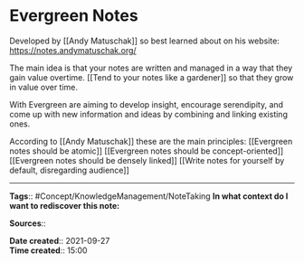 # Evergreen Notes	

Developed by [[Andy Matuschak]] so best learned about on his website:
https://notes.andymatuschak.org/

The main idea is that your notes are written and managed in a way that they gain value overtime. [[Tend to your notes like a gardener]] so that they grow in value over time.

With Evergreen are aiming to develop insight, encourage serendipity, and come up with new information and ideas by combining and linking existing ones.

According to [[Andy Matuschak]] these are the main principles:
[[Evergreen notes should be atomic]]
[[Evergreen notes should be concept-oriented]]
[[Evergreen notes should be densely linked]]
[[Write notes for yourself by default, disregarding audience]]


---
**Tags**:: #Concept/KnowledgeManagement/NoteTaking 
**In what context do I want to rediscover this note:**

**Sources**::

**Date created**:: 2021-09-27  
**Time created**:: 15:00
